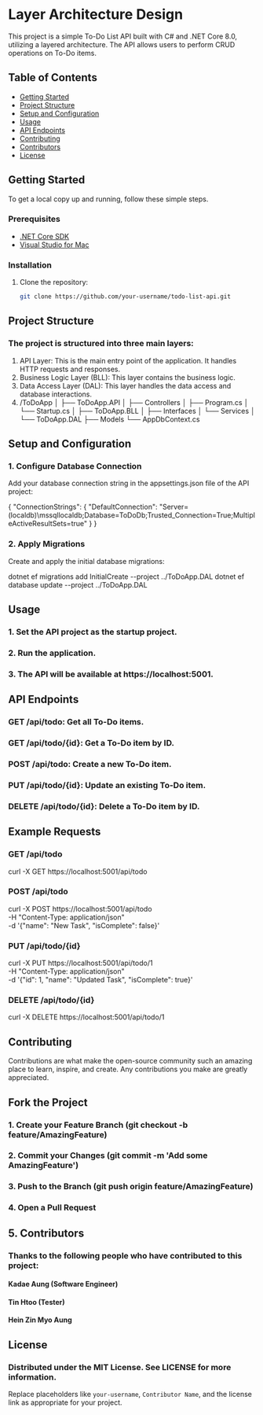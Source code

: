 # Layer Architecture Design

This project is a simple To-Do List API built with C# and .NET Core 8.0, utilizing a layered architecture. The API allows users to perform CRUD operations on To-Do items.

## Table of Contents

- [Getting Started](#getting-started)
- [Project Structure](#project-structure)
- [Setup and Configuration](#setup-and-configuration)
- [Usage](#usage)
- [API Endpoints](#api-endpoints)
- [Contributing](#contributing)
- [Contributors](#contributors)
- [License](#license)

## Getting Started

To get a local copy up and running, follow these simple steps.

### Prerequisites

- [.NET Core SDK](https://dotnet.microsoft.com/download/dotnet-core)
- [Visual Studio for Mac](https://visualstudio.microsoft.com/vs/mac/)

### Installation

1. Clone the repository:
   ```sh
   git clone https://github.com/your-username/todo-list-api.git


###

## Project Structure
### The project is structured into three main layers:

1. API Layer: This is the main entry point of the application. It handles HTTP requests and responses.
2. Business Logic Layer (BLL): This layer contains the business logic.
3. Data Access Layer (DAL): This layer handles the data access and database interactions.
4. /ToDoApp
│
├── ToDoApp.API
│   ├── Controllers
│   ├── Program.cs
│   └── Startup.cs
│
├── ToDoApp.BLL
│   ├── Interfaces
│   └── Services
│
└── ToDoApp.DAL
    ├── Models
    └── AppDbContext.cs

   
   
## Setup and Configuration
### 1. Configure Database Connection

Add your database connection string in the appsettings.json file of the API project:

{
  "ConnectionStrings": {
    "DefaultConnection": "Server=(localdb)\\mssqllocaldb;Database=ToDoDb;Trusted_Connection=True;MultipleActiveResultSets=true"
  }
}

### 2. Apply Migrations

Create and apply the initial database migrations:

dotnet ef migrations add InitialCreate --project ../ToDoApp.DAL
dotnet ef database update --project ../ToDoApp.DAL

## Usage
### 1. Set the API project as the startup project.
### 2. Run the application.
### 3. The API will be available at https://localhost:5001.

## API Endpoints
### GET /api/todo: Get all To-Do items.
### GET /api/todo/{id}: Get a To-Do item by ID.
### POST /api/todo: Create a new To-Do item.
### PUT /api/todo/{id}: Update an existing To-Do item.
### DELETE /api/todo/{id}: Delete a To-Do item by ID.


## Example Requests
### GET /api/todo
curl -X GET https://localhost:5001/api/todo

### POST /api/todo
curl -X POST https://localhost:5001/api/todo \
     -H "Content-Type: application/json" \
     -d '{"name": "New Task", "isComplete": false}'

### PUT /api/todo/{id}
curl -X PUT https://localhost:5001/api/todo/1 \
     -H "Content-Type: application/json" \
     -d '{"id": 1, "name": "Updated Task", "isComplete": true}'
     
### DELETE /api/todo/{id}
curl -X DELETE https://localhost:5001/api/todo/1

## Contributing
Contributions are what make the open-source community such an amazing place to learn, inspire, and create. Any contributions you make are greatly appreciated.

## Fork the Project
### 1. Create your Feature Branch (git checkout -b feature/AmazingFeature)
### 2. Commit your Changes (git commit -m 'Add some AmazingFeature')
### 3. Push to the Branch (git push origin feature/AmazingFeature)
### 4. Open a Pull Request

## 5. Contributors
### Thanks to the following people who have contributed to this project:

#### Kadae Aung (Software Engineer)
#### Tin Htoo (Tester)
#### Hein Zin Myo Aung

## License
### Distributed under the MIT License. See LICENSE for more information.

Replace placeholders like `your-username`, `Contributor Name`, and the license link as appropriate for your project.





